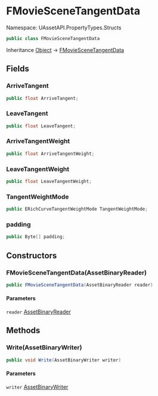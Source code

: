 # FMovieSceneTangentData

Namespace: UAssetAPI.PropertyTypes.Structs

```csharp
public class FMovieSceneTangentData
```

Inheritance [Object](https://docs.microsoft.com/en-us/dotnet/api/system.object) → [FMovieSceneTangentData](./uassetapi.propertytypes.structs.fmoviescenetangentdata.md)

## Fields

### **ArriveTangent**

```csharp
public float ArriveTangent;
```

### **LeaveTangent**

```csharp
public float LeaveTangent;
```

### **ArriveTangentWeight**

```csharp
public float ArriveTangentWeight;
```

### **LeaveTangentWeight**

```csharp
public float LeaveTangentWeight;
```

### **TangentWeightMode**

```csharp
public ERichCurveTangentWeightMode TangentWeightMode;
```

### **padding**

```csharp
public Byte[] padding;
```

## Constructors

### **FMovieSceneTangentData(AssetBinaryReader)**

```csharp
public FMovieSceneTangentData(AssetBinaryReader reader)
```

#### Parameters

`reader` [AssetBinaryReader](./uassetapi.assetbinaryreader.md)<br>

## Methods

### **Write(AssetBinaryWriter)**

```csharp
public void Write(AssetBinaryWriter writer)
```

#### Parameters

`writer` [AssetBinaryWriter](./uassetapi.assetbinarywriter.md)<br>
